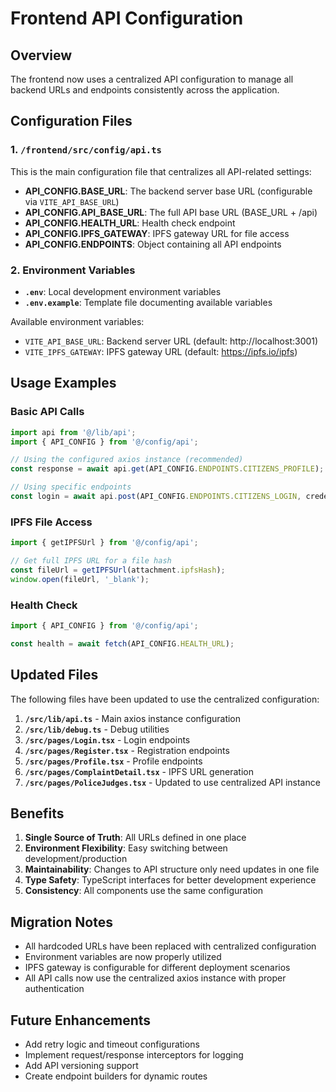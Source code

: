 # Frontend API Configuration

## Overview
The frontend now uses a centralized API configuration to manage all backend URLs and endpoints consistently across the application.

## Configuration Files

### 1. `/frontend/src/config/api.ts`
This is the main configuration file that centralizes all API-related settings:

- **API_CONFIG.BASE_URL**: The backend server base URL (configurable via `VITE_API_BASE_URL`)
- **API_CONFIG.API_BASE_URL**: The full API base URL (BASE_URL + /api)
- **API_CONFIG.HEALTH_URL**: Health check endpoint
- **API_CONFIG.IPFS_GATEWAY**: IPFS gateway URL for file access
- **API_CONFIG.ENDPOINTS**: Object containing all API endpoints

### 2. Environment Variables
- **`.env`**: Local development environment variables
- **`.env.example`**: Template file documenting available variables

Available environment variables:
- `VITE_API_BASE_URL`: Backend server URL (default: http://localhost:3001)
- `VITE_IPFS_GATEWAY`: IPFS gateway URL (default: https://ipfs.io/ipfs)

## Usage Examples

### Basic API Calls
```typescript
import api from '@/lib/api';
import { API_CONFIG } from '@/config/api';

// Using the configured axios instance (recommended)
const response = await api.get(API_CONFIG.ENDPOINTS.CITIZENS_PROFILE);

// Using specific endpoints
const login = await api.post(API_CONFIG.ENDPOINTS.CITIZENS_LOGIN, credentials);
```

### IPFS File Access
```typescript
import { getIPFSUrl } from '@/config/api';

// Get full IPFS URL for a file hash
const fileUrl = getIPFSUrl(attachment.ipfsHash);
window.open(fileUrl, '_blank');
```

### Health Check
```typescript
import { API_CONFIG } from '@/config/api';

const health = await fetch(API_CONFIG.HEALTH_URL);
```

## Updated Files

The following files have been updated to use the centralized configuration:

1. **`/src/lib/api.ts`** - Main axios instance configuration
2. **`/src/lib/debug.ts`** - Debug utilities
3. **`/src/pages/Login.tsx`** - Login endpoints
4. **`/src/pages/Register.tsx`** - Registration endpoints  
5. **`/src/pages/Profile.tsx`** - Profile endpoints
6. **`/src/pages/ComplaintDetail.tsx`** - IPFS URL generation
7. **`/src/pages/PoliceJudges.tsx`** - Updated to use centralized API instance

## Benefits

1. **Single Source of Truth**: All URLs defined in one place
2. **Environment Flexibility**: Easy switching between development/production
3. **Maintainability**: Changes to API structure only need updates in one file
4. **Type Safety**: TypeScript interfaces for better development experience
5. **Consistency**: All components use the same configuration

## Migration Notes

- All hardcoded URLs have been replaced with centralized configuration
- Environment variables are now properly utilized
- IPFS gateway is configurable for different deployment scenarios
- All API calls now use the centralized axios instance with proper authentication

## Future Enhancements

- Add retry logic and timeout configurations
- Implement request/response interceptors for logging
- Add API versioning support
- Create endpoint builders for dynamic routes
